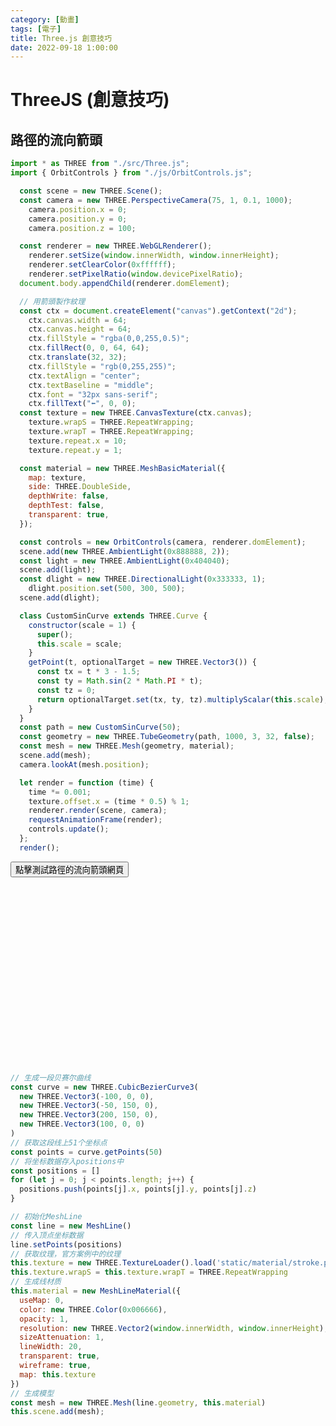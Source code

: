 ```yaml
---
category: [動畫]
tags: [電子]
title: Three.js 創意技巧
date: 2022-09-18 1:00:00
---
```


<style>
  table {
    width: 100%
    }
  td {
    vertical-align: center;
    text-align: center;
  }
  table.inputT{
    margin: 10px;
    width: auto;
    margin-left: auto;
    margin-right: auto;
    border: none;
  }
  input{
    text-align: center;
    padding: 0px 10px;
  }
  iframe{
    width: 100%;
    display: block;
    border-style:none;
  }
</style>
<script>
function setFrame(id, src){
document.getElementById(id).src="../assets/html/" + src;
}

function frameall(){
setFrame("flow","3d/flow.html");
}
</script>

# ThreeJS (創意技巧)

## 路徑的流向箭頭

```js
import * as THREE from "./src/Three.js";
import { OrbitControls } from "./js/OrbitControls.js";

  const scene = new THREE.Scene();
  const camera = new THREE.PerspectiveCamera(75, 1, 0.1, 1000);
    camera.position.x = 0;
    camera.position.y = 0;
    camera.position.z = 100;

  const renderer = new THREE.WebGLRenderer();
    renderer.setSize(window.innerWidth, window.innerHeight);
    renderer.setClearColor(0xffffff);
    renderer.setPixelRatio(window.devicePixelRatio);
  document.body.appendChild(renderer.domElement);

  // 用箭頭製作紋理
  const ctx = document.createElement("canvas").getContext("2d");
    ctx.canvas.width = 64;
    ctx.canvas.height = 64;
    ctx.fillStyle = "rgba(0,0,255,0.5)";
    ctx.fillRect(0, 0, 64, 64);
    ctx.translate(32, 32);
    ctx.fillStyle = "rgb(0,255,255)";
    ctx.textAlign = "center";
    ctx.textBaseline = "middle";
    ctx.font = "32px sans-serif";
    ctx.fillText("⬅", 0, 0);
  const texture = new THREE.CanvasTexture(ctx.canvas);
    texture.wrapS = THREE.RepeatWrapping;
    texture.wrapT = THREE.RepeatWrapping;
    texture.repeat.x = 10;
    texture.repeat.y = 1;

  const material = new THREE.MeshBasicMaterial({
    map: texture,
    side: THREE.DoubleSide,
    depthWrite: false,
    depthTest: false,
    transparent: true,
  });

  const controls = new OrbitControls(camera, renderer.domElement);
  scene.add(new THREE.AmbientLight(0x888888, 2));
  const light = new THREE.AmbientLight(0x404040);
  scene.add(light);
  const dlight = new THREE.DirectionalLight(0x333333, 1);
    dlight.position.set(500, 300, 500);
  scene.add(dlight);

  class CustomSinCurve extends THREE.Curve {
    constructor(scale = 1) {
      super();
      this.scale = scale;
    }
    getPoint(t, optionalTarget = new THREE.Vector3()) {
      const tx = t * 3 - 1.5;
      const ty = Math.sin(2 * Math.PI * t);
      const tz = 0;
      return optionalTarget.set(tx, ty, tz).multiplyScalar(this.scale);
    }
  }
  const path = new CustomSinCurve(50);
  const geometry = new THREE.TubeGeometry(path, 1000, 3, 32, false);
  const mesh = new THREE.Mesh(geometry, material);
  scene.add(mesh);
  camera.lookAt(mesh.position);

  let render = function (time) {
    time *= 0.001;
    texture.offset.x = (time * 0.5) % 1;
    renderer.render(scene, camera);
    requestAnimationFrame(render);
    controls.update();
  };
  render();
```
<div>
<button onclick="frameall()">點擊測試路徑的流向箭頭網頁</button>
<iframe id="flow" height="300px"></iframe>
</div>


```js
// 生成一段贝赛尔曲线
const curve = new THREE.CubicBezierCurve3(
  new THREE.Vector3(-100, 0, 0),
  new THREE.Vector3(-50, 150, 0),
  new THREE.Vector3(200, 150, 0),
  new THREE.Vector3(100, 0, 0)
)
// 获取这段线上51个坐标点
const points = curve.getPoints(50)
// 将坐标数据存入positions中
const positions = []
for (let j = 0; j < points.length; j++) {
  positions.push(points[j].x, points[j].y, points[j].z)
}
```

```js
// 初始化MeshLine
const line = new MeshLine()
// 传入顶点坐标数据
line.setPoints(positions)
// 获取纹理，官方案例中的纹理
this.texture = new THREE.TextureLoader().load('static/material/stroke.png')
this.texture.wrapS = this.texture.wrapT = THREE.RepeatWrapping
// 生成线材质
this.material = new MeshLineMaterial({
  useMap: 0,
  color: new THREE.Color(0x006666),
  opacity: 1,
  resolution: new THREE.Vector2(window.innerWidth, window.innerHeight),
  sizeAttenuation: 1,
  lineWidth: 20,
  transparent: true,
  wireframe: true,
  map: this.texture
})
// 生成模型
const mesh = new THREE.Mesh(line.geometry, this.material)
this.scene.add(mesh);
```
